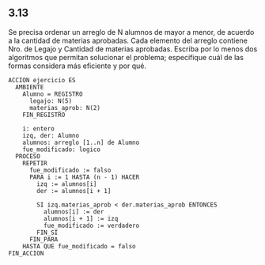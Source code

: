 ## 3.13
Se precisa ordenar un arreglo de N alumnos de mayor a menor, de acuerdo a la cantidad
de materias aprobadas. Cada elemento del arreglo contiene Nro. de Legajo y Cantidad
de materias aprobadas. Escriba por lo menos dos algoritmos que permitan solucionar el
problema; especifique cuál de las formas considera más eficiente y por qué.

```
ACCION ejercicio ES
  AMBIENTE
    Alumno = REGISTRO
      legajo: N(5)
      materias_aprob: N(2)
    FIN_REGISTRO

    i: entero
    izq, der: Alumno
    alumnos: arreglo [1..n] de Alumno
    fue_modificado: logico
  PROCESO
    REPETIR
      fue_modificado := falso
      PARA i := 1 HASTA (n - 1) HACER
        izq := alumnos[i]
        der := alumnos[i + 1]

        SI izq.materias_aprob < der.materias_aprob ENTONCES
          alumnos[i] := der
          alumnos[i + 1] := izq
          fue_modificado := verdadero
        FIN_SI
      FIN_PARA
    HASTA QUE fue_modificado = falso
FIN_ACCION
```
